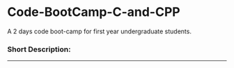 # Code-BootCamp-C-and-CPP
A 2 days code boot-camp for first year undergraduate students.

### Short Description:
-----
